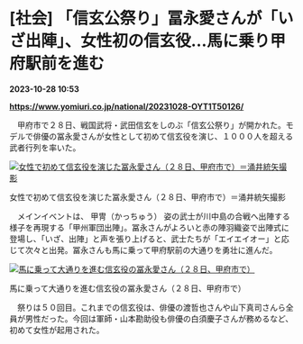 # [社会] 「信玄公祭り」冨永愛さんが「いざ出陣」、女性初の信玄役…馬に乗り甲府駅前を進む

**2023-10-28 10:53**

**https://www.yomiuri.co.jp/national/20231028-OYT1T50126/**

　甲府市で２８日、戦国武将・武田信玄をしのぶ「信玄公祭り」が開かれた。モデルで俳優の冨永愛さんが女性として初めて信玄役を演じ、１０００人を超える武者行列を率いた。

[![女性で初めて信玄役を演じた冨永愛さん（２８日、甲府市で）＝涌井統矢撮影](https://www.yomiuri.co.jp/media/2023/10/20231028-OYT1I50112-1.jpg)](https://www.yomiuri.co.jp/pluralphoto/20231028-OYT1I50112/)

女性で初めて信玄役を演じた冨永愛さん（２８日、甲府市で）＝涌井統矢撮影

　メインイベントは、 甲冑（かっちゅう） 姿の武士が川中島の合戦へ出陣する様子を再現する「甲州軍団出陣」。冨永さんがよろいと赤の陣羽織姿で出陣式に登場し、「いざ、出陣」と声を張り上げると、武士たちが「エイエイオー」と応じて次々と出発。冨永さんも馬に乗って甲府駅前の大通りを勇壮に進んだ。

[![馬に乗って大通りを進む信玄役の冨永愛さん（２８日、甲府市で）](https://www.yomiuri.co.jp/media/2023/10/20231028-OYT1I50113-1.jpg)](https://www.yomiuri.co.jp/pluralphoto/20231028-OYT1I50113/)

馬に乗って大通りを進む信玄役の冨永愛さん（２８日、甲府市で）

　祭りは５０回目。これまでの信玄役は、俳優の渡哲也さんや山下真司さんら全員が男性だった。今回は軍師・山本勘助役も俳優の白須慶子さんが務めるなど、初めて女性が起用された。